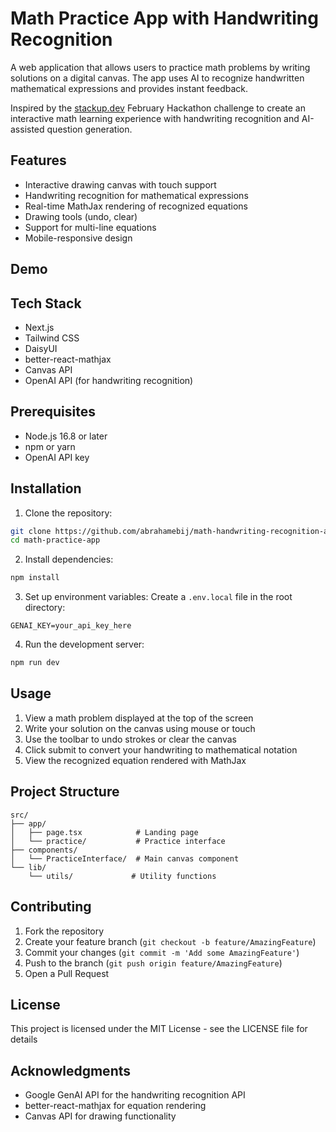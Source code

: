 
# Math Practice App with Handwriting Recognition

A web application that allows users to practice math problems by writing solutions on a digital canvas. The app uses AI to recognize handwritten mathematical expressions and provides instant feedback.

Inspired by the [stackup.dev](https://stackup.dev) February Hackathon challenge to create an interactive math learning experience with handwriting recognition and AI-assisted question generation.


## Features

- Interactive drawing canvas with touch support
- Handwriting recognition for mathematical expressions
- Real-time MathJax rendering of recognized equations
- Drawing tools (undo, clear)
- Support for multi-line equations
- Mobile-responsive design

## Demo


## Tech Stack

- Next.js
- Tailwind CSS
- DaisyUI
- better-react-mathjax
- Canvas API
- OpenAI API (for handwriting recognition)

## Prerequisites

- Node.js 16.8 or later
- npm or yarn
- OpenAI API key

## Installation

1. Clone the repository:
```bash
git clone https://github.com/abrahamebij/math-handwriting-recognition-app
cd math-practice-app
```

2. Install dependencies:
```bash
npm install
```

3. Set up environment variables:
Create a `.env.local` file in the root directory:
```env
GENAI_KEY=your_api_key_here
```

4. Run the development server:
```bash
npm run dev
```

## Usage

1. View a math problem displayed at the top of the screen
2. Write your solution on the canvas using mouse or touch
3. Use the toolbar to undo strokes or clear the canvas
4. Click submit to convert your handwriting to mathematical notation
5. View the recognized equation rendered with MathJax

## Project Structure

```
src/
├── app/
│   ├── page.tsx            # Landing page
│   └── practice/           # Practice interface
├── components/
│   └── PracticeInterface/  # Main canvas component
└── lib/
    └── utils/             # Utility functions
```

## Contributing

1. Fork the repository
2. Create your feature branch (`git checkout -b feature/AmazingFeature`)
3. Commit your changes (`git commit -m 'Add some AmazingFeature'`)
4. Push to the branch (`git push origin feature/AmazingFeature`)
5. Open a Pull Request

## License

This project is licensed under the MIT License - see the LICENSE file for details

## Acknowledgments

- Google GenAI API for the handwriting recognition API
- better-react-mathjax for equation rendering
- Canvas API for drawing functionality